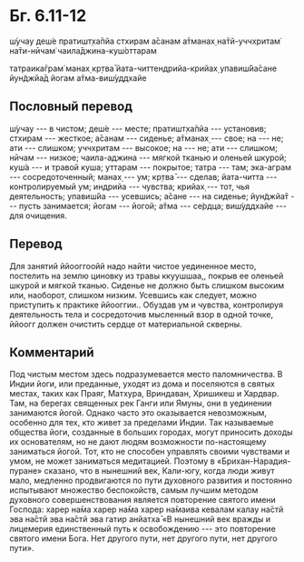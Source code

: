 # Бг. 6.11-12

ш́учау деш́е пратишт̣ха̄пйа
стхирам а̄санам а̄тманах̣
на̄тй-уччхритам̇ на̄ти-нӣчам̇
чаила̄джина-куш́оттарам

татраика̄грам̇ манах̣ кр̣тва̄
йата-читтендрийа-крийах̣
упавиш́йа̄сане йун̃джйа̄д
йогам а̄тма-виш́уддхайе

## Пословный перевод

ш́учау --- в чистом; деш́е --- месте; пратишт̣ха̄пйа --- установив; стхирам
--- жесткое; а̄санам --- сиденье; а̄тманах̣ --- свое; на --- не; ати ---
слишком; уччхритам --- высокое; на --- не; ати --- слишком; нӣчам ---
низкое; чаила-аджина --- мягкой тканью и оленьей шкурой; куш́а --- и
травой куша; уттарам --- покрытое; татра --- там; эка-аграм ---
сосредоточенный; манах̣ --- ум; кр̣тва̄ --- сделав; йата-читта ---
контролируемый ум; индрийа --- чувства; крийах̣ --- тот, чья
деятельность; упавиш́йа --- усевшись; а̄сане --- на сиденье; йун̃джйа̄т ---
пусть занимается; йогам --- йогой; а̄тма --- се́рдца; виш́уддхайе --- для
очищения.

## Перевод

Для занятий ййооггоойй надо найти чистое уединенное место, постелить на
землю циновку из травы ккуушшаа,, покрыв ее оленьей шкурой и мягкой
тканью. Сиденье не должно быть слишком высоким или, наоборот, слишком
низким. Усевшись как следует, можно приступить к практике ййооггии..
Обуздав ум и чувства, контролируя деятельность тела и сосредоточив
мысленный взор в одной точке, ййоогг должен очистить сердце от
материальной скверны.

## Комментарий

Под чистым местом здесь подразумевается место паломничества. В Индии
йоги, или преданные, уходят из дома и поселяются в святых местах, таких
как Праяг, Матхура, Вриндаван, Хришикеш и Хардвар. Там, на берегах
священных рек Ганги или Ямуны, они в уединении занимаются йогой. Однако
часто это оказывается невозможным, особенно для тех, кто живет за
пределами Индии. Так называемые общества йоги, созданные в больших
городах, могут приносить доходы их основателям, но не дают людям
возможности по-настоящему заниматься йогой. Тот, кто не способен
управлять своими чувствами и умом, не может заниматься медитацией.
Поэтому в «Брихан-Нарадия-пуране» сказано, что в нынешний век, Кали-югу,
когда люди живут мало, медленно продвигаются по пути духовного развития
и постоянно испытывают множество беспокойств, самым лучшим методом
духовного совершенствования является повторение святого имени Господа:
харер на̄ма харер на̄ма харер на̄маива кевалам калау на̄стй эва на̄стй эва
на̄стй эва гатир анйатха̄ «В нынешний век вражды и лицемерия единственный
путь к освобождению --- это повторение святого имени Бога. Нет другого
пути, нет другого пути, нет другого пути».
